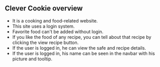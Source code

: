 ## Clever Cookie overview
* It is a cooking and food-related website.
* This site uses a login system.
* Favorite food can't be added without login.
* If you like the food of any recipe, you can tell about that recipe by clicking the view recipe button.
* If the user is logged in, he can view the safe and recipe details.
* If the user is logged in, his name can be seen in the navbar with his picture and tooltip.
